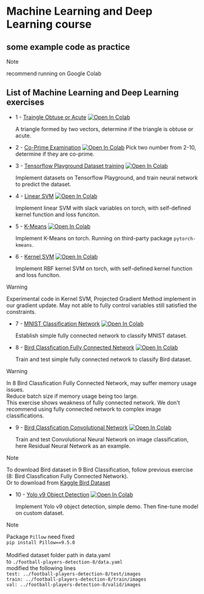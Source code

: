 # Machine Learning and Deep Learning course
## some example code as practice

> [!NOTE]
> recommend running on Google Colab


## List of Machine Learning and Deep Learning exercises

* 1 - [Traingle Obtuse or Acute](https://github.com/KuoYuChang/Colab_Ipynb/blob/main/video_course/triangle_exercise.ipynb) [![Open In Colab](https://colab.research.google.com/assets/colab-badge.svg)](https://colab.research.google.com/github/KuoYuChang/Colab_Ipynb/blob/main/video_course/triangle_exercise.ipynb)

    A triangle formed by two vectors, determine if the triangle is obtuse or acute.

* 2 - [Co-Prime Examination](https://github.com/KuoYuChang/Colab_Ipynb/blob/main/video_course/co_prime_exercise.ipynb) [![Open In Colab](https://colab.research.google.com/assets/colab-badge.svg)](https://colab.research.google.com/github/KuoYuChang/Colab_Ipynb/blob/main/video_course/co_prime_exercise.ipynb)
    Pick two number from 2-10, determine if they are co-prime.

* 3 - [Tensorflow Playground Dataset training](https://github.com/KuoYuChang/Colab_Ipynb/blob/main/video_course/tf_playground_exercise.ipynb) [![Open In Colab](https://colab.research.google.com/assets/colab-badge.svg)](https://colab.research.google.com/github/KuoYuChang/Colab_Ipynb/blob/main/video_course/tf_playground_exercise.ipynb)

    Implement datasets on Tensorflow Playground, and train neural network to predict the dataset.

* 4 - [Linear SVM](https://github.com/KuoYuChang/Colab_Ipynb/blob/main/video_course/svm_exercise.ipynb) [![Open In Colab](https://colab.research.google.com/assets/colab-badge.svg)](https://colab.research.google.com/github/KuoYuChang/Colab_Ipynb/blob/main/video_course/svm_exercise.ipynb)

    Implement linear SVM with slack variables on torch, with self-defined kernel function and loss funciton.



* 5 - [K-Means](https://github.com/KuoYuChang/Colab_Ipynb/blob/main/video_course/kmeans_exercise.ipynb) [![Open In Colab](https://colab.research.google.com/assets/colab-badge.svg)](https://colab.research.google.com/github/KuoYuChang/Colab_Ipynb/blob/main/video_course/kmeans_exercise.ipynb)

    Implement K-Means on torch. Running on third-party package `pytorch-kmeans`.

* 6 - [Kernel SVM](https://github.com/KuoYuChang/Colab_Ipynb/blob/main/video_course/svm_kernel_exercise.ipynb) [![Open In Colab](https://colab.research.google.com/assets/colab-badge.svg)](https://colab.research.google.com/github/KuoYuChang/Colab_Ipynb/blob/main/video_course/svm_kernel_exercise.ipynb)

    Implement RBF kernel SVM on torch, with self-defined kernel function and loss funciton.
    
> [!WARNING]
> Experimental code in Kernel SVM, Projected Gradient Method implement in our gradient update. May not able to fully control variables still satisfied the constraints.

* 7 - [MNIST Classification Network](https://github.com/KuoYuChang/Colab_Ipynb/blob/main/video_course/mnist_torch_exercise.ipynb) [![Open In Colab](https://colab.research.google.com/assets/colab-badge.svg)](https://colab.research.google.com/github/KuoYuChang/Colab_Ipynb/blob/main/video_course/mnist_torch_exercise.ipynb)

    Establish simple fully connected network to classify MNIST dataset.

* 8 - [Bird Classfication Fully Connected Network](https://github.com/KuoYuChang/Colab_Ipynb/blob/main/video_course/Bird_FC.ipynb) [![Open In Colab](https://colab.research.google.com/assets/colab-badge.svg)](https://colab.research.google.com/github/KuoYuChang/Colab_Ipynb/blob/main/video_course/Bird_FC.ipynb)

    Train and test simple fully connected network to classify Bird dataset.


> [!WARNING]
> In 8 Bird Classfication Fully Connected Network, may suffer memory usage issues.\
> Reduce batch size if memory usage being too large.\
> This exercise shows weakness of fully connected network. We don't recommend using fully connected network to complex image classifications.


* 9 - [Bird Classfication Convolutional Network](https://github.com/KuoYuChang/Colab_Ipynb/blob/main/video_course/Bird_Resnet.ipynb) [![Open In Colab](https://colab.research.google.com/assets/colab-badge.svg)](https://colab.research.google.com/github/KuoYuChang/Colab_Ipynb/blob/main/video_course/Bird_Resnet.ipynb)

    Train and test Convolutional Neural Network on image classification, here Residual Neural Network as an example.


> [!NOTE]
> To download Bird dataset in 9 Bird Classification, follow previous exercise (8: Bird Classfication Fully Connected Network).\
> Or to download from [Kaggle Bird Dataset]( https://www.kaggle.com/veeralakrishna/200-bird-species-with-11788-images)



* 10 - [Yolo v9 Object Detection](https://github.com/KuoYuChang/Colab_Ipynb/blob/main/video_course/train_yolov9_object_detection_on_custom_dataset.ipynb) [![Open In Colab](https://colab.research.google.com/assets/colab-badge.svg)](https://colab.research.google.com/github/KuoYuChang/Colab_Ipynb/blob/main/video_course/train_yolov9_object_detection_on_custom_dataset.ipynb)

    Implement Yolo v9 object detection, simple demo.
    Then fine-tune model on custom dataset.

> [!NOTE]
> Package `Pillow` need fixed\
> `pip install Pillow==9.5.0`\
> \
> Modified dataset folder path in data.yaml\
> to `./football-players-detection-8/data.yaml`\
> modified the following lines\
> `test: ../football-players-detection-8/test/images`\
> `train: ../football-players-detection-8/train/images`\
> `val: ../football-players-detection-8/valid/images`